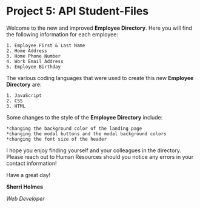 # Project 5: API Student-Files
 
Welcome to the new and improved __Employee Directory__. Here you will find the following information for each employee:

    1. Employee First & Last Name
    2. Home Address
    3. Home Phone Number
    4. Work Email Address
    5. Employee Birthday 
    
 The various coding languages that were used to create this new __Employee Directory__ are: 
 
    1. JavaScript
    2. CSS
    3. HTML
    
Some changes to the style of the __Employee Directory__ include: 

    *changing the background color of the landing page
    *changing the modal buttons and the modal background colors
    *changing the font size of the header
    
I hope you enjoy finding yourself and your colleagues in the directory. Please reach out to Human Resources should you notice any errors in your contact information!

Have a great day!

<p><strong>Sherri Holmes</strong></p>
<p><i>Web Developer</i></p>
